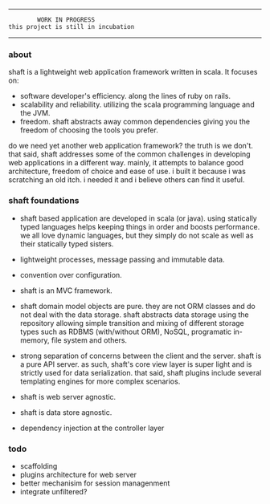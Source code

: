 ****************************************************
			WORK IN PROGRESS
	this project is still in incubation
****************************************************

### about

shaft is a lightweight web application framework written in scala. It focuses on:
* software developer's efficiency. along the lines of ruby on rails.
* scalability and reliability. utilizing the scala programming language and the JVM.
* freedom. shaft abstracts away common dependencies giving you the freedom of choosing the tools you prefer.

do we need yet another web application framework? the truth is we don't. that said, shaft addresses some of the common challenges in 
developing web applications in a different way. mainly, it attempts to balance good architecture, freedom of choice and ease of use. 
i built it because i was scratching an old itch. i needed it and i believe others can find it useful.

### shaft foundations

* shaft based application are developed in scala (or java). using statically typed languages helps keeping things in order and boosts performance. 
we all love dynamic languages, but they simply do not scale as well as their statically typed sisters.

* lightweight processes, message passing and immutable data.

* convention over configuration.

* shaft is an MVC framework.

* shaft domain model objects are pure. they are not ORM classes and do not deal with the data storage. shaft abstracts data storage using the  repository allowing simple transition and mixing of different storage types such as RDBMS (with/without ORM), NoSQL, programatic in-memory, 
file system and others.
  
* strong separation of concerns between the client and the server. shaft is a pure API server. as such, shaft's core view layer is super light and is strictly used for data serialization. that said, shaft plugins include several templating engines for more complex scenarios.
  
* shaft is web server agnostic. 

* shaft is data store agnostic.

* dependency injection at the controller layer

### todo

* scaffolding
* plugins architecture for web server
* better mechanisim for session managenment
* integrate unfiltered?